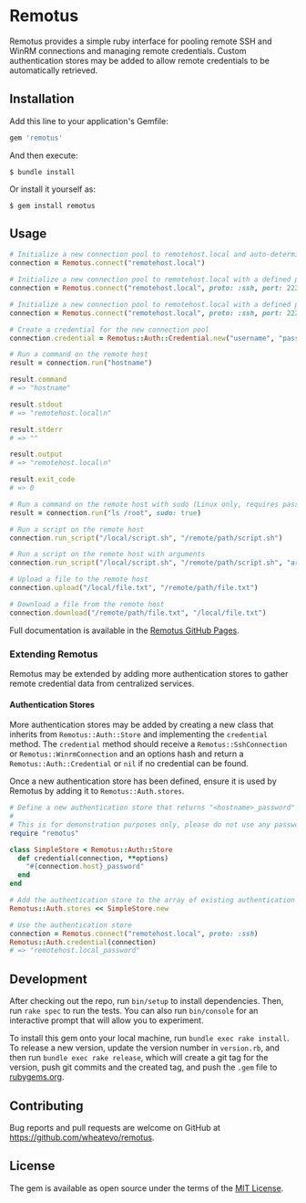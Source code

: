 # Remotus

Remotus provides a simple ruby interface for pooling remote SSH and WinRM connections and managing remote credentials. Custom authentication stores may be added to allow remote credentials to be automatically retrieved.

## Installation

Add this line to your application's Gemfile:

```ruby
gem 'remotus'
```

And then execute:

    $ bundle install

Or install it yourself as:

    $ gem install remotus

## Usage

```ruby
# Initialize a new connection pool to remotehost.local and auto-determine whether to use SSH or WinRM
connection = Remotus.connect("remotehost.local")

# Initialize a new connection pool to remotehost.local with a defined protocol and port
connection = Remotus.connect("remotehost.local", proto: :ssh, port: 2222)

# Initialize a new connection pool to remotehost.local with a defined protocol and port and arbitrary metadata
connection = Remotus.connect("remotehost.local", proto: :ssh, port: 2222, company: "Test Corp", location: "Oslo")

# Create a credential for the new connection pool
connection.credential = Remotus::Auth::Credential.new("username", "password")

# Run a command on the remote host
result = connection.run("hostname")

result.command
# => "hostname"

result.stdout
# => "remotehost.local\n"

result.stderr
# => ""

result.output
# => "remotehost.local\n"

result.exit_code
# => 0

# Run a command on the remote host with sudo (Linux only, requires password to be specified)
result = connection.run("ls /root", sudo: true)

# Run a script on the remote host
connection.run_script("/local/script.sh", "/remote/path/script.sh")

# Run a script on the remote host with arguments
connection.run_script("/local/script.sh", "/remote/path/script.sh", "arg1", "arg2")

# Upload a file to the remote host
connection.upload("/local/file.txt", "/remote/path/file.txt")

# Download a file from the remote host
connection.download("/remote/path/file.txt", "/local/file.txt")
```

Full documentation is available in the [Remotus GitHub Pages](https://wheatevo.github.io/remotus/).

### Extending Remotus

Remotus may be extended by adding more authentication stores to gather remote credential data from centralized services.

#### Authentication Stores

More authentication stores may be added by creating a new class that inherits from `Remotus::Auth::Store` and implementing the `credential` method. The `credential` method should receive a `Remotus::SshConnection` or `Remotus::WinrmConnection` and an options hash and return a `Remotus::Auth::Credential` or `nil` if no credential can be found.

Once a new authentication store has been defined, ensure it is used by Remotus by adding it to `Remotus::Auth.stores`.

```ruby
# Define a new authentication store that returns "<hostname>_password" for any connection
#
# This is for demonstration purposes only, please do not use any password with your hostname or "password" in it :)
require "remotus"

class SimpleStore < Remotus::Auth::Store
  def credential(connection, **options)
    "#{connection.host}_password"
  end
end

# Add the authentication store to the array of existing authentication stores
Remotus::Auth.stores << SimpleStore.new

# Use the authentication store
connection = Remotus.connect("remotehost.local", proto: :ssh)
Remotus::Auth.credential(connection)
# => "remotehost.local_password"
```

## Development

After checking out the repo, run `bin/setup` to install dependencies. Then, run `rake spec` to run the tests. You can also run `bin/console` for an interactive prompt that will allow you to experiment.

To install this gem onto your local machine, run `bundle exec rake install`. To release a new version, update the version number in `version.rb`, and then run `bundle exec rake release`, which will create a git tag for the version, push git commits and the created tag, and push the `.gem` file to [rubygems.org](https://rubygems.org).

## Contributing

Bug reports and pull requests are welcome on GitHub at https://github.com/wheatevo/remotus.

## License

The gem is available as open source under the terms of the [MIT License](https://opensource.org/licenses/MIT).
